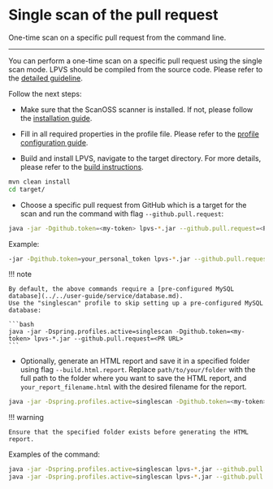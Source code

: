 # Single scan of the pull request

One-time scan on a specific pull request from the command line.

---

You can perform a one-time scan on a specific pull request using the single scan mode. 
LPVS should be compiled from the source code. Please refer to the [detailed guideline](../../user-guide/service/build-and-run.md).

Follow the next steps:

* Make sure that the ScanOSS scanner is installed. If not, please follow
  the [installation guide](../../user-guide/service/scanner.md).

* Fill in all required properties in the profile file. Please refer to
  the [profile configuration guide](../config/options.md).

* Build and install LPVS, navigate to the target directory. For more details,
  please refer to the [build instructions](../service/build-and-run.md).

```bash
mvn clean install
cd target/
```

* Choose a specific pull request from GitHub which is a target for the scan and run the command with flag `--github.pull.request`:

```bash
java -jar -Dgithub.token=<my-token> lpvs-*.jar --github.pull.request=<PR URL>
```

Example: 

```bash
-jar -Dgithub.token=your_personal_token lpvs-*.jar --github.pull.request=https://github.com/Samsung/LPVS/pull/594
```

!!! note

    By default, the above commands require a [pre-configured MySQL database](../../user-guide/service/database.md). 
    Use the "singlescan" profile to skip setting up a pre-configured MySQL database:

    ```bash
    java -jar -Dspring.profiles.active=singlescan -Dgithub.token=<my-token> lpvs-*.jar --github.pull.request=<PR URL>
    ```

* Optionally, generate an HTML report and save it in a specified folder using flag `--build.html.report`. 
Replace `path/to/your/folder` with the full path to the folder where you want to save the HTML report, 
and `your_report_filename.html` with the desired filename for the report.

```bash
java -jar -Dspring.profiles.active=singlescan -Dgithub.token=<my-token> lpvs-*.jar --github.pull.request=<PR URL> --build.html.report=</path/to/your/folder/your_report_filename.html>
```

!!! warning

    Ensure that the specified folder exists before generating the HTML report.

Examples of the command:

```bash
java -jar -Dspring.profiles.active=singlescan lpvs-*.jar --github.pull.request=https://github.com/Samsung/LPVS/pull/2
java -jar -Dspring.profiles.active=singlescan lpvs-*.jar --github.pull.request=https://github.com/Samsung/LPVS/pull/2 --build.html.report=report.html
```
